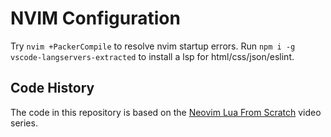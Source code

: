 # NVIM Configuration

Try `nvim +PackerCompile` to resolve nvim startup errors.
Run `npm i -g vscode-langservers-extracted` to install a lsp for html/css/json/eslint.
  
## Code History

The code in this repository is based on the 
[Neovim Lua From Scratch](https://www.youtube.com/playlist?list=PLPDVgSbOnt7LXQ8DTzu37UwCpA0elyD0V)
video series.
